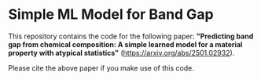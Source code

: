 # Simple ML Model for Band Gap

This repository contains the code for the following paper: **"Predicting band gap from chemical composition: A simple learned model for a material property with atypical statistics"** (https://arxiv.org/abs/2501.02932).

Please cite the above paper if you make use of this code.
